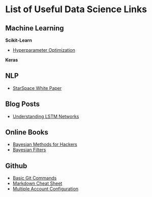 # List of Useful Data Science Links


## Machine Learning
**Scikit-Learn**
* [Hyperparameter Optimization](http://scikit-learn.org/stable/auto_examples/model_selection/plot_randomized_search.html#sphx-glr-auto-examples-model-selection-plot-randomized-search-py)

**Keras**

## NLP
* [StarSpace White Paper](https://arxiv.org/pdf/1709.03856.pdf)

## Blog Posts
* [Understanding LSTM Networks](http://colah.github.io/posts/2015-08-Understanding-LSTMs/)

## Online Books
* [Bayesian Methods for Hackers](http://camdavidsonpilon.github.io/Probabilistic-Programming-and-Bayesian-Methods-for-Hackers/)
* [Bayesian Filters](https://github.com/rlabbe/Kalman-and-Bayesian-Filters-in-Python)

## Github
* [Basic Git Commands](https://confluence.atlassian.com/bitbucketserver/basic-git-commands-776639767.html)
* [Markdown Cheat Sheet](https://github.com/adam-p/markdown-here/wiki/Markdown-Cheatsheet#links)
* [Multiple Account Configuration](https://code.tutsplus.com/tutorials/quick-tip-how-to-work-with-github-and-multiple-accounts--net-22574)

